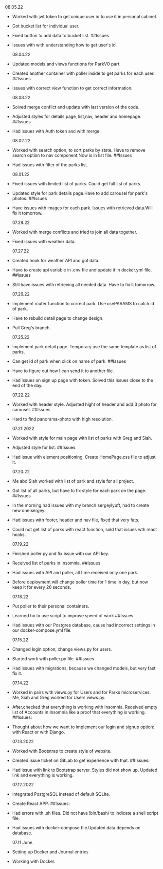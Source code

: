 <!-- The date of the entry
A list of features/issues that you worked on and who you worked with, if applicable
A reflection on any design conversations that you had
At least one ah-ha! moment that you had during your coding, however small -->
<!-- Today, I worked on:

* Getting a customer's data for the account page
  with Asa

Asa and I wrote some SQL. We tested it out with
Insomnia and the UI. We had to coordinate with
Petra who was working on the GHI with Azami.

Today, I found the F2/Rename symbol functionality
in Visual Studio Code! It allows me to rename a
variable without ca -->

08.05.22

- Worked with jwt token to get unique user id to use it in personal cabinet.
- Got bucket list for individual user.
- Fixed button to add data to bucket list.
  ##Issues
- Issues with with understanding how to get user's id.

  08.04.22

- Updated models and views functions for ParkVO part.
- Created another container with poller inside to get parks for each user.
  ##Issues
- Issues with correct view function to get correct information.

  08.03.22

- Solved merge conflict and update with last version of the code.
- Adjusted styles for details page, list,nav, header and homepage.
  ##Issues
- Had issues with Auth token and with merge.

  08.02.22

- Worked with search option, to sort parks by state.
  Have to remove search option to nav component.Now is in list file.
  ##Issues
- Had issues with filter of the parks list.

  08.01.22

- Fixed issues with limited list of parks. Could get full list of parks.
- Updated style for park details page.Have to add carousel for park's photos.
  ##Issues
- Have issues with images for each park. Issues with retrieved data.Will fix it tomorrow.

  07.28.22

- Worked with merge conflicts and tried to join all data together.
- Fixed issues with weather data.

  07.27.22

- Created hook for weather API and got data.
- Have to create api variable in .env file and update it in docker.yml file.
  ##Issues
- Still have issues with retrieving all needed data. Have to fix it tomorrow.

  07.26.22

- Implement router function to correct park. Use usePARAMS to catch id of park.
- Have to rebuild detail page to change design.
- Pull Greg's branch.

  07.25.22

- Implement park detail page. Temporary use the same template as list of parks.
- Can get id of park when click on name of park.
  ##Issues
- Have to figure out how I can send it to another file.
- Had issues on sign up page with token. Solved this issues close to the end of the day.

  07.22.22

- Worked with header style. Adjusted hight of header and add 3 photo for carousel.
  ##Issues
- Hard to find panorama-photo with high resolution.

  07.21.2022

- Worked with style for main page with list of parks with Greg and Siah.
- Adjusted style for list.
  ##Issues
- Had issue with element positioning. Create HomePage.css file to adjust it.

  07.20.22

- Me abd Siah worked with list of park and style for all project.
- Got list of all parks, but have to fix style for each park on the page.
  ##Issues
- In the morning had Issues with my branch sergeylyuft, had to create new one:sergey.
- Had issues with footer, header and nav file, fixed that very fats.
- Could not get list of parks with react function, sold that issues wth react hooks.

  07.19.22

- Finished poller.py and fix issue with our API key.
- Received list of parks in Insomnia.
  ##Issues
- Had issues with API and poller, all time received only one park.
- Before deployment will change poller time for 1 time in day, but now keep it for every 20 seconds.

  07.18.22

- Put poller to their personal containers.
- Learned ho to use script to improve speed of work
  ##Issues
- Had issues with our Postgres database, cause had incorrect settings in our docker-compose.yml file.

  07.15.22

- Changed login option, change views.py for users.
- Started work with poller.py file.
  ##Issues
- Had issues with migrations, because we changed models, but very fast fix it.

  07.14.22

- Worked in pairs with views.py for Users and for Parks microservices. Me, Siah and Greg worked for Users views.py.
- After,checked that everything is working with Insomnia. Received empty list of Accounts in Insomnia like a proof that everything is working.
  ##Issues:
- Thought about how we want to implement our login and signup option: with React or with Django.

  07.13.2022

- Worked with Bootstrap to create style of website.
- Created issue ticket on GitLab to get experience with that.
  ##Issues:
- Had issue with link to Bootstrap server. Styles did not show up. Updated link and everything is working.

  07.12.2022

- Integrated PostgreSQL instead of default SQLite.
- Create React APP.
  ##Issues:
- Had errors with .sh files. Did not have !bin/bash/ to indicate a shell script file.
- Had issues with docker-compose file.Updated data depends on database.

  07.11 June.

- Setting up Docker and Journal entries
- Working with Docker.
